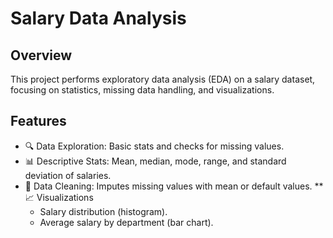 # Salary Data Analysis
## Overview
This project performs exploratory data analysis (EDA) on a salary dataset, focusing on statistics, missing data handling, and visualizations.

## Features
* 🔍 Data Exploration: Basic stats and checks for missing values.
* 📊 Descriptive Stats: Mean, median, mode, range, and standard deviation of salaries.
* 🧹 Data Cleaning: Imputes missing values with mean or default values.
** 📈 Visualizations
  * Salary distribution (histogram).
  * Average salary by department (bar chart).


